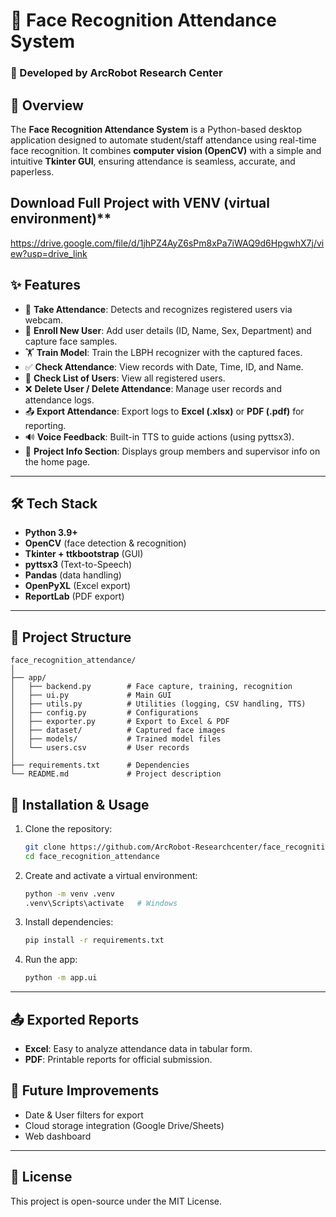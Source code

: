 
# 📌 Face Recognition Attendance System

### 👤 Developed by **ArcRobot Research Center**

## 📖 Overview

The **Face Recognition Attendance System** is a Python-based desktop application designed to automate student/staff attendance using real-time face recognition.
It combines **computer vision (OpenCV)** with a simple and intuitive **Tkinter GUI**, ensuring attendance is seamless, accurate, and paperless.

## Download Full Project with VENV (virtual environment)** 
https://drive.google.com/file/d/1jhPZ4AyZ6sPm8xPa7iWAQ9d6HpgwhX7j/view?usp=drive_link

## ✨ Features

* 🎥 **Take Attendance**: Detects and recognizes registered users via webcam.
* 📝 **Enroll New User**: Add user details (ID, Name, Sex, Department) and capture face samples.
* 🏋️ **Train Model**: Train the LBPH recognizer with the captured faces.
* ✅ **Check Attendance**: View records with Date, Time, ID, and Name.
* 👥 **Check List of Users**: View all registered users.
* ❌ **Delete User / Delete Attendance**: Manage user records and attendance logs.
* 📤 **Export Attendance**: Export logs to **Excel (.xlsx)** or **PDF (.pdf)** for reporting.
* 🔊 **Voice Feedback**: Built-in TTS to guide actions (using pyttsx3).
* 📌 **Project Info Section**: Displays group members and supervisor info on the home page.

---

## 🛠️ Tech Stack

* **Python 3.9+**
* **OpenCV** (face detection & recognition)
* **Tkinter + ttkbootstrap** (GUI)
* **pyttsx3** (Text-to-Speech)
* **Pandas** (data handling)
* **OpenPyXL** (Excel export)
* **ReportLab** (PDF export)

---

## 📂 Project Structure

```
face_recognition_attendance/
│
├── app/
│   ├── backend.py        # Face capture, training, recognition
│   ├── ui.py             # Main GUI
│   ├── utils.py          # Utilities (logging, CSV handling, TTS)
│   ├── config.py         # Configurations
│   ├── exporter.py       # Export to Excel & PDF
│   ├── dataset/          # Captured face images
│   ├── models/           # Trained model files
│   └── users.csv         # User records
│
├── requirements.txt      # Dependencies
└── README.md             # Project description
```

## 🚀 Installation & Usage

1. Clone the repository:

   ```bash
   git clone https://github.com/ArcRobot-Researchcenter/face_recognition_attendance.git
   cd face_recognition_attendance
   ```

2. Create and activate a virtual environment:

   ```bash
   python -m venv .venv
   .venv\Scripts\activate   # Windows
   ```

3. Install dependencies:

   ```bash
   pip install -r requirements.txt
   ```

4. Run the app:

   ```bash
   python -m app.ui
   ```

---

## 📤 Exported Reports

* **Excel**: Easy to analyze attendance data in tabular form.
* **PDF**: Printable reports for official submission.


## 📌 Future Improvements

* Date & User filters for export
* Cloud storage integration (Google Drive/Sheets)
* Web dashboard

---

## 📜 License

This project is open-source under the MIT License.
